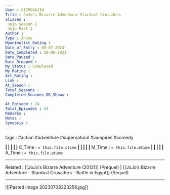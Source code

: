 ```yaml
---
User : GIZMOGAJIN
Title : JoJo's Bizarre Adventure Stardust Crusaders
aliases : 
 Jojo Season 2
 Jojo Part 2
Author : 
Type : Anime
Myanimelist_Rating : 
Date_of_Entry : 08-07-2023 
Date_Completed : 10-06-2023
Date_Paused : 
Date_Dropped : 
My_Status : Completed
My_Rating : 
Art_Rating : 
Link : 
At_Season : 
Total_Seasons : 
Completed_Seasons_OR_Shows : 
 
At_Episode : 24
Total_Episodes : 24
Remarks : 
Notes : 
Synopsis : 
---
```

 tags : #action #adventure #supernatural #vampires #comedy 

**|  |  |  |  |** C_Time : `= this.file.ctime` **|  |  |  |  |** M_Time : `= this.file.mtime` **|  |  |  |  |** A_Time : `= this.file.atime` 

---
Related : [[JoJo's Bizarre Adventure (2012)]] (Prequel) | [[JoJo’s Bizarre Adventure - Stardust Crusaders - Battle in Egypt]] (Sequel)

---
![[Pasted image 20230708223256.jpg]]